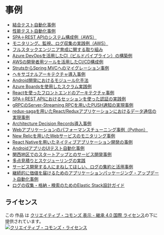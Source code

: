 # 事例

* [結合テスト自動化事例](./canal-testing/README.md)
* [性能テスト自動化事例](./performance-testing/README.md)
* [SPA＋REST APIのシステム構成例（AWS）](./spa-rest-api-system-design-on-aws/README.md)
* [モニタリング、監視、ログ収集の実践例（AWS）](./monitoring-on-aws/README.md)
* [フルスタックエンジニア育成に関する取り組み](./full-stack-engineer-training/README.md)
* [Azure DevOpsを活用したCI（ビルドパイプライン）の構築例](./ci-on-azure/README.md)
* [AWSの開発者用ツールを活用したCI/CD構成例](./cicd-on-aws/README.md)
* [StrutsからSpring MVCへのマイグレーション事例](./migration-from-struts-to-springmvc/README.md)
* [ヘキサゴナルアーキテクチャ導入事例](./hexagonal-architecture/README.md)
* [Android開発におけるモジュール化手法](./android-di-modules/README.md)
* [Azure Boardsを使用したスクラム実践例](./scrum-on-azure/README.md)
* [Reactを使ったフロントエンドのアーキテクチャ事例](./react-spa-architecture/README.md)
* [SPA＋REST APIにおけるセッションを使った認証の実践例](./authn-authz-session/README.md)
* [gRPCのServer-Streaming RPCを用いたPUSH通知の実現事例](./grpc-push-notification/README.md)
* [redux-sagaを用いたReact/Reduxアプリケーションにおけるデータ通信の実現事例](./redux-saga/README.md)
* [Architecture Decision Records導入事例](./architecture-decision-records/README.md)
* [Webアプリケーションのパフォーマンスチューニング事例（Python）](./python-webapp-performance-turing/README.md)
* [New Relicを用いたWebサービスのモニタリング事例](./application-performance-monitoring/README.md)
* [React Nativeを用いたネイティブアプリケーション開発の事例](./react-native-shotodoke/README.md)
* [AndroidアプリのUIテスト自動化事例](./android-ui-test-tool/README.md)
* [関西地区でのスタートアップとのサービス開発事例](./kansai-service-dev/README.md)
* [多点見積りとスケジューリングの実践](./rb-estimation/README.md)
* [サービス開発する人にまねしてほしい、ログの集約と活用事例](./improvement-by-visualization/README.md)
* [継続的に価値を届けるためのアプリケーションパッケージング・アップデート自動化事例](./electron-cd/README.md)
* [ログの収集・格納・検索のためのElastic Stack設計ガイド](./elasticstack_introduction/README.md)

## ライセンス

この 作品 は <a rel="license" href="http://creativecommons.org/licenses/by-sa/4.0/">クリエイティブ・コモンズ 表示 - 継承 4.0 国際 ライセンス</a>の下に提供されています。
<br />
<a rel="license" href="http://creativecommons.org/licenses/by-sa/4.0/">
  <img alt="クリエイティブ・コモンズ・ライセンス" style="border-width:0" src="https://i.creativecommons.org/l/by-sa/4.0/88x31.png" />
</a>

